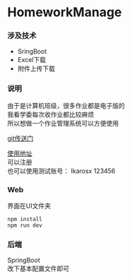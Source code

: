 # HomeworkManage

### 涉及技术
- SringBoot
- Excel下载
- 附件上传下载

### 说明
由于是计算机班级，很多作业都是电子版的  
我看学委每次收作业都比较麻烦  
所以想做一个作业管理系统可以方便使用  

[git传送门](https://github.com/Ikarosx/HomeworkManage)

[使用地址](http://homework.ikarosx.cn/)  
可以注册  
也可以使用测试账号：
Ikarosx 123456

### Web
界面在UI文件夹  
```shell
npm install
npm run dev
```

### 后端
SpringBoot  
改下基本配置文件即可
